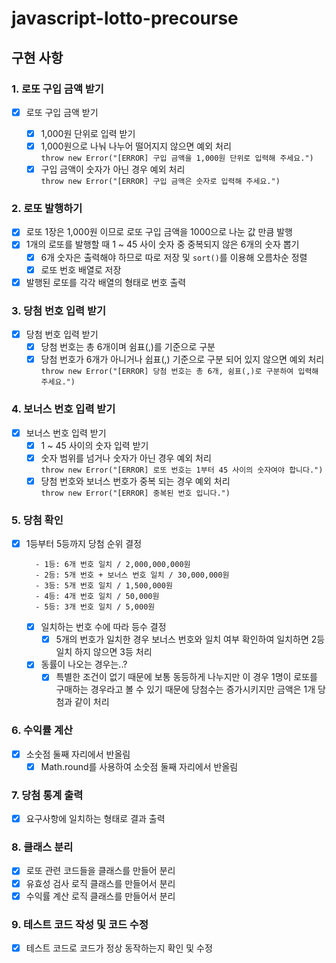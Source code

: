 # javascript-lotto-precourse

## 구현 사항

### 1. 로또 구입 금액 받기

- [x] 로또 구입 금액 받기

  - [x] 1,000원 단위로 입력 받기
  - [x] 1,000원으로 나눠 나누어 떨어지지 않으면 예외 처리<br />
        `throw new Error("[ERROR] 구입 금액을 1,000원 단위로 입력해 주세요.")`
  - [x] 구입 금액이 숫자가 아닌 경우 예외 처리<br />
        `throw new Error("[ERROR] 구입 금액은 숫자로 입력해 주세요.")`

### 2. 로또 발행하기

- [x] 로또 1장은 1,000원 이므로 로또 구입 금액을 1000으로 나눈 값 만큼 발행
- [x] 1개의 로또를 발행할 때 1 ~ 45 사이 숫자 중 중복되지 않은 6개의 숫자 뽑기
  - [x] 6개 숫자은 출력해야 하므로 따로 저장 및 `sort()`를 이용해 오름차순 정렬
  - [x] 로또 번호 배열로 저장
- [x] 발행된 로또를 각각 배열의 형태로 번호 출력

### 3. 당첨 번호 입력 받기

- [x] 당첨 번호 입력 받기
  - [x] 당첨 번호는 총 6개이며 쉼표(,)를 기준으로 구분
  - [x] 당첨 번호가 6개가 아니거나 쉽표(,) 기준으로 구분 되어 있지 않으면 예외 처리<br />
        `throw new Error("[ERROR] 당첨 번호는 총 6개, 쉼표(,)로 구분하여 입력해 주세요.")`

### 4. 보너스 번호 입력 받기

- [x] 보너스 번호 입력 받기
  - [x] 1 ~ 45 사이의 숫자 입력 받기
  - [x] 숫자 범위를 넘거나 숫자가 아닌 경우 예외 처리<br />
        `throw new Error("[ERROR] 로또 번호는 1부터 45 사이의 숫자여야 합니다.")`
  - [x] 당첨 번호와 보너스 번호가 중복 되는 경우 예외 처리<br />
        `throw new Error("[ERROR] 중복된 번호 입니다.")`

### 5. 당첨 확인

- [x] 1등부터 5등까지 당첨 순위 결정

  ```
  	- 1등: 6개 번호 일치 / 2,000,000,000원
  	- 2등: 5개 번호 + 보너스 번호 일치 / 30,000,000원
  	- 3등: 5개 번호 일치 / 1,500,000원
  	- 4등: 4개 번호 일치 / 50,000원
  	- 5등: 3개 번호 일치 / 5,000원
  ```

  - [x] 일치하는 번호 수에 따라 등수 결정
    - [x] 5개의 번호가 일치한 경우 보너스 번호와 일치 여부 확인하여 일치하면 2등 일치 하지 않으면 3등 처리
  - [x] 동률이 나오는 경우는..?
    - [x] 특별한 조건이 없기 때문에 보통 동등하게 나누지만 이 경우 1명이 로또를 구매하는 경우라고 볼 수 있기 때문에 당첨수는 증가시키지만 금액은 1개 당첨과 같이 처리

### 6. 수익률 계산

- [x] 소숫점 둘째 자리에서 반올림
  - [x] Math.round를 사용하여 소숫점 둘째 자리에서 반올림

### 7. 당첨 통계 출력

- [x] 요구사항에 일치하는 형태로 결과 출력

### 8. 클래스 분리

- [x] 로또 관련 코드들을 클래스를 만들어 분리
- [x] 유효성 검사 로직 클래스를 만들어서 분리
- [x] 수익률 계산 로직 클래스를 만들어서 분리

### 9. 테스트 코드 작성 및 코드 수정

- [x] 테스트 코드로 코드가 정상 동작하는지 확인 및 수정
